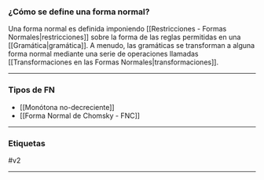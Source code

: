 ### ¿Cómo se define una forma normal?

Una forma normal es definida imponiendo [[Restricciones - Formas Normales|restricciones]] sobre la forma de las reglas permitidas en una [[Gramática|gramática]]. A menudo, las gramáticas se transforman a alguna forma normal mediante una serie de operaciones llamadas [[Transformaciones en las Formas Normales|transformaciones]].
***
### Tipos de FN

- [[Monótona no-decreciente]] 
- [[Forma Normal de Chomsky - FNC]] 
***
### Etiquetas
#v2 
***
